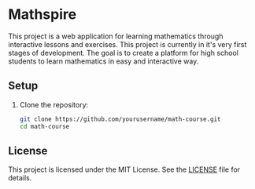 # Mathspire

This project is a web application for learning mathematics through interactive lessons and exercises. This project is currently in it's very first stages of development. The goal is to create a platform for high school students to learn mathematics in easy and interactive way.

## Setup

1. Clone the repository:
   ```sh
   git clone https://github.com/yourusername/math-course.git
   cd math-course

## License

This project is licensed under the MIT License. See the [LICENSE](LICENSE) file for details.